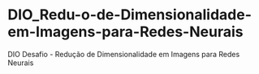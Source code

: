 # DIO_Redu-o-de-Dimensionalidade-em-Imagens-para-Redes-Neurais
DIO Desafio - Redução de Dimensionalidade em Imagens para Redes Neurais
